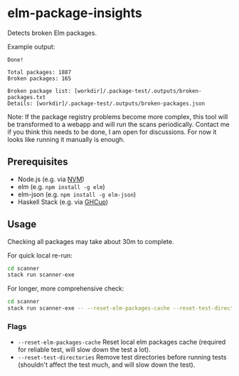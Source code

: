 # elm-package-insights

Detects broken Elm packages.

Example output:

```
Done!

Total packages: 1887
Broken packages: 165

Broken package list: [workdir]/.package-test/.outputs/broken-packages.txt
Details: [workdir]/.package-test/.outputs/broken-packages.json
```

Note: If the package registry problems become more complex, this tool will be transformed to a webapp and will run the scans periodically. Contact me if you think this needs to be done, I am open for discussions. For now it looks like running it manually is enough.

## Prerequisites

- Node.js (e.g. via [NVM](https://github.com/nvm-sh/nvm))
- elm (e.g. `npm install -g elm`)
- elm-json (e.g. `npm install -g elm-json`)
- Haskell Stack (e.g. via [GHCup](https://www.haskell.org/ghcup/))

## Usage

Checking all packages may take about 30m to complete.

For quick local re-run:

```sh
cd scanner
stack run scanner-exe
```

For longer, more comprehensive check:

```sh
cd scanner
stack run scanner-exe -- --reset-elm-packages-cache --reset-test-directories
```

### Flags

- `--reset-elm-packages-cache`
  Reset local elm packages cache (required for reliable test, will slow down the test a lot).
- `--reset-test-directories`
  Remove test directories before running tests (shouldn't affect the test much, and will slow down the test).
